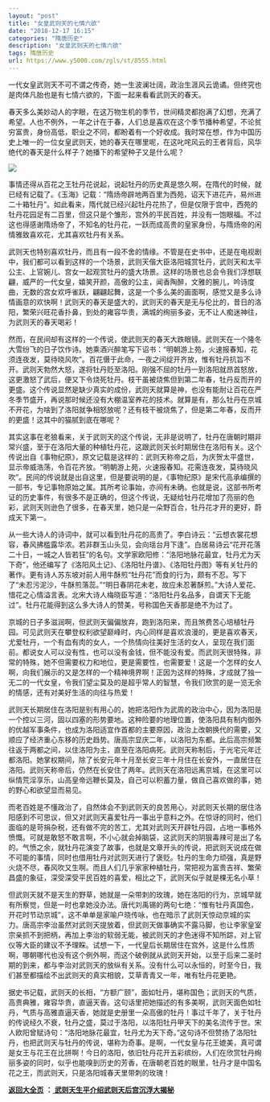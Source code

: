 ```yaml
---
layout: "post"
title: "女皇武则天的七情六欲"
date: "2018-12-17 16:15"
categories: "隋唐历史"
description: "女皇武则天的七情六欲"
tags: 隋唐历史
url: https://www.y5000.com/zgls/st/8555.html
---
```






一代女皇武则天不可不谓之传奇，她一生波澜壮阔，政治生涯风云诡谲。但终究也是肉体凡胎也是有七情六欲的，下面一起来看看武则天的春天。

春天多么美妙动人的字眼，在这万物生机的季节，世间精灵都抱满了幻想，充满了希望。人也不例外，一年之计在于春，人们总是喜欢在这个季节播种希望，不论贫穷富贵，身份高低，职业之不同，都盼着有一个好收成。我时常在想，作为中国历史上唯一的一位女皇武则天，她的春天在哪里呢，在这叱咤风云的王者背后，风华绝代的春天是什么样子？她播下的希望种子又是什么呢？

![](https://img.y5000.com/uploads/allimg/161228/09302H040-0.jpg)

事情还得从百花之王牡丹花说起，说起牡丹的历史真是悠久啊，在隋代的时候，就已经有记载了。《玉海》记载：“隋炀帝辟地两百里为西苑，诏天下进花卉，易州进二十箱牡丹”。如此看来，隋代就已经兴起牡丹花热了，但是仅限于宫中，西苑的牡丹花园足有二百里，但这只是个雏形，宫外的平民百姓，并没有一饱眼福。不过这也得感谢隋炀帝了，不知名的牡丹花，一跃而成高贵的皇家身份，与隋炀帝的闲情雅致喜欢花，尤其喜欢牡丹有关系。

武则天也特别喜欢牡丹，而且有一段不舍的情缘。不管是在史书中，还是在电视剧中，我们都可以看到这样的一个场景，武则天偕大臣洛阳城赏牡丹，武则天和太平公主、上官婉儿、宫女一起观赏牡丹的盛大场景。这样的场景也总会令我们浮想联翩，威严的一代女皇，嬉笑开颜，高傲的公主，闻香陶醉，文雅的腕儿，吟诗度曲，无数的宫女欢呼雀跃，翩翩起舞，这是一个多么美的画面啊，感觉又是多么诗情画意的欢快啊！武则天的春天是盛大的，武则天的春天是无与伦比的，昔日的洛阳，繁荣兴旺花香扑鼻，到处的雍容华贵，满城的绚丽多姿，无不让人痴迷神往，为武则天的春天喝彩！

然而，在民间却有这样的一个传说，使武则天的春天大跌眼镜。武则天在一个隆冬大雪纷飞的日子饮作诗。她乘酒兴醉笔写下诏书：“明朝游上苑，火速报春知，花须连夜发，莫待晓风吹”。百花慑于此命，一夜之间绽开齐放，惟有牡丹抗旨不开。武则天勃然大怒，遂将牡丹贬至洛阳。刚强不屈的牡丹一到洛阳就昂首怒放，这更激怒了武后，便又下令烧死牡丹。枝干虽被烧焦但到第二年春，牡丹反而开的更盛。这个传说显然是缺少真实的成份，武则天就算是神，也没有能耐让百花在严冬季节盛开，再说那时候还没有大棚温室养花的技术。就算是有，那么牡丹在京城不开花，为啥到了洛阳就争相怒放呢？还有枝干被烧焦了，但是第二年春，反而开的更盛！这其中的猫腻到底在哪呢？

其实这事在老狼看来，关于武则天的这个传说，无非是说明了，牡丹在唐朝时期非常兴盛，至于在洛阳大量的种植牡丹花，这跟武则天长时期居住在洛阳有关。这个传说出自《事物纪原》，原文记载是这样的：武则天称帝之后，为庆贺太平盛世，显示帝威浩荡，令百花齐放。“明朝游上苑，火速报春知。花需连夜发，莫待晓风吹”。民间的传说就是出自这里，但是要说明的是，《事物纪原》是宋代高承编撰的一部书，专记事物原始之属。其所考论事始，亦间有未确。也就是说，这部书所考证的历史事件，有很多不是正确的，但这个传说，无疑给牡丹花增加了亮丽的色彩，武则天则逊色了很多，在春天里，她只是一朵野百合，牡丹花才开的更好，蔚成天下第一。

从一些大诗人的诗词中，就可以看到牡丹花的高贵了。李白诗云：“云想衣裳花想容，春风拂槛露华浓。若非群玉山头见，会向瑶台月下逢”。白居易诗云“花开花落二十日，一城之人皆若狂”的名句。文学家欧阳修：“洛阳地脉花最宜，牡丹尤为天下奇”，他还编写了《洛阳风土记》、《洛阳牡丹谱》、《洛阳牡丹图》等有关牡丹的著作。更有诗人苏东坡对前人用牛酥煎“牡丹花”而食的行为，颇有不忍。写下了“未忍污泥沙，牛酥煎落蕊。”“明日春阴花未老，故应未忍著酥煎。”大诗人爱花、惜花之心情溢言表。北宋大诗人梅晓臣写道：“洛阳牡丹名品多，自谓天下无能过”。牡丹花能得到这么多大诗人的赞美，号称国色天香那是绝不为过了。

京城的日子多滋润啊，但武则天偏偏放弃，跑到洛阳来，而且煞费苦心培植牡丹园。可见武则天在攀登权利欲望巅峰时，内心同样是喜欢浪漫的，更是喜欢春天，尤爱牡丹，一个有血有肉的女人，一个热情向往美好生活的女人，呈现在我们面前。都说女人可以没有性，也可以没有金钱，但不能没有爱。而武则天很特殊，非常的特殊，她不但需要权力和地位，更是需要性，也需要爱！这是一个怎样的女人啊，向我们展示的又是怎样的一个精神境界啊！正因为这样的特殊，才成就了独一无二的一代女皇，令我们望尘莫及的是超乎常人的智慧，令我们欣赏的是一览无余的情感，还有对美好生活的向往与热爱！

武则天长期居住在洛阳是别有用心的，她把洛阳作为武周的政治中心，因为洛阳是一个控以三河，固以四塞的形势要地。这种险要的地理位置，使洛阳具有制内御外的优越军事条件，也成为洛阳适宜作首都的主要原因，政治上改朝换代的需要，又顺应了经济重心东移的历史趋势。唐高宗显庆二年，以洛阳为东都。此后高宗频繁往返于两都之间，以住洛阳为主，直至在洛阳病死。武则天称制后，于光宅元年迁都洛阳。她掌权期间，除了长安元年十月至长安三年十月住在长安外，一直居住在洛阳。武则天称帝后，仍然在长安住了两年。武则天在洛阳远离京城，在这里可以纵情荒淫享乐，山高皇帝远鞭长莫及，自己可以积蓄力量，做自己喜欢做的事，她的野心和欲望显而易见。

而老百姓是不懂政治了，自然体会不到武则天的良苦用心，对武则天长期的居住洛阳感到不可思议，但又对武则天喜爱牡丹一事出乎意料之外。在惊讶的同时，他们面临的是苛捐杂税，还有做不完的苦工，尤其对武则天开辟牡丹园，占地一事格外愤慨。可就是敢怒不敢言啊，不小心就会掉脑袋，这武则天的阴狠毒辣可是出了名的。气愤之余，就牡丹花演变了故事，也就是文章开头的传说，把武则天说成在做不可能的事情，同时也借用牡丹对武则天进行了褒贬。牡丹的生命力顽强，真是野火烧不尽，春风吹又生啊。而且人们几乎家家种植牡丹，常把视为富贵吉祥、繁荣昌盛的象征，深受深受平民百姓的喜爱，相比之下，武则天似乎就是棵无名小草！

但武则天就不是天生的野草，她就是一朵带刺的玫瑰，她在洛阳的行为，京城早就有所察觉，但是一时也拿她没办法。唐代刘禹锡的两句七绝：“惟有牡丹真国色，开花时节动京城”，这不单单是家喻户晓传咏，也在暗示了武则天惊动京城的实力。唐高宗李治虽然对武则天提放着，但武则天做事确实不露马脚，也让李家皇室宗亲抓不到把柄，再加上李治的软弱无能，被武则天的才色迷得不知所踪，对上官仪等大臣的建议不予理睬。试想一下，一代皇后长期居住在宫外，这是什么性质啊，哪朝哪代也没有这个例外啊，而这个破例就从武则天开始，以至于后来二圣时期的到来，都与李治对武则天的放纵有关系。没有什么可以永恒的，时至今日，我们甚至都描绘不出武则天的真实相貌，艾草青青又一年，唯有牡丹花更艳。

据史书记载，武则天的长相，“方额广颐”，面如牡丹，堪称国色；武则天的气质，高贵典雅，雍容华贵，直逼天香。这句话里把她描述的有多美啊，武则天面色如牡丹，气质与高雅直逼天香，她就是史册里一朵高傲的牡丹！事过千年了，关于牡丹的传说经久不衰，牡丹之盛，莫过于洛阳，以洛阳牡丹甲天下的美名流传于世。宋人欧阳曾赋诗句：“洛阳地脉花最宜，牡丹尤为天下奇。”这句诗不但赞扬了洛阳牡丹，也把武则天与牡丹的传说，堪称为奇事。是啊，一代女皇与花王媲美，真可谓是女王与花王在比拼啊！今日的洛阳，依旧牡丹花开五彩缤纷，人们在欣赏牡丹绚丽多姿的同时，似乎也能嗅到历史的芳香，在唐朝老百姓的眼里，牡丹才是中国名花之王，而武则天，只是洛阳城春天里带刺的玫瑰！

**[返回大全页](https://www.y5000.com/zgls/st/18071.html)** **：**[
**武则天生平介绍武则天后宫沉浮大揭秘**](https://www.y5000.com/zgls/st/18071.html)

